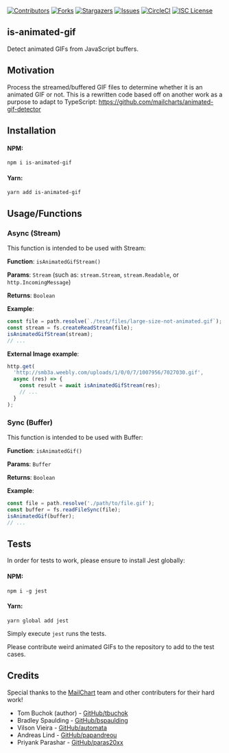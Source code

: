 [![Contributors][contributors-shield]][contributors-url]
[![Forks][forks-shield]][forks-url]
[![Stargazers][stars-shield]][stars-url]
[![Issues][issues-shield]][issues-url]
[![CircleCI][circleci-shield]][circleci-url]
[![ISC License][license-shield]][license-url]

[contributors-shield]: https://img.shields.io/github/contributors/HypernovaTX/is-animated-gif.svg
[contributors-url]: https://github.com/HypernovaTX/is-animated-gif/graphs/contributors
[forks-shield]: https://img.shields.io/github/forks/HypernovaTX/is-animated-gif.svg
[forks-url]: https://github.com/HypernovaTX/is-animated-gif/network/members
[stars-shield]: https://img.shields.io/github/stars/HypernovaTX/is-animated-gif.svg
[stars-url]: https://github.com/HypernovaTX/is-animated-gif/stargazers
[circleci-shield]: https://circleci.com/gh/HypernovaTX/is-animated-gif/tree/master.svg?style=shield
[circleci-url]: https://circleci.com/gh/HypernovaTX/is-animated-gif/tree/master
[issues-shield]: https://img.shields.io/github/issues/HypernovaTX/is-animated-gif.svg
[issues-url]: https://github.com/HypernovaTX/is-animated-gif/issues
[license-shield]: https://img.shields.io/github/license/HypernovaTX/is-animated-gif.svg
[license-url]: https://github.com/HypernovaTX/is-animated-gif/blob/master/LICENSE

## is-animated-gif

Detect animated GIFs from JavaScript buffers.

## Motivation

Process the streamed/buffered GIF files to determine whether it is an animated GIF or not. This is a rewritten code based off on another work as a purpose to adapt to TypeScript: https://github.com/mailcharts/animated-gif-detector

## Installation

#### NPM:

`npm i is-animated-gif`

#### Yarn:

`yarn add is-animated-gif`

## Usage/Functions

### Async (Stream)

This function is intended to be used with Stream:

**Function**: `isAnimatedGifStream()`

**Params**: `Stream` (such as: `stream.Stream`, `stream.Readable`, or `http.IncomingMessage`)

**Returns**: `Boolean`

**Example**:

```ts
const file = path.resolve(`./test/files/large-size-not-animated.gif`);
const stream = fs.createReadStream(file);
isAnimatedGifStream(stream);
// ...
```

**External Image example**:

```ts
http.get(
  'http://smb3a.weebly.com/uploads/1/0/0/7/1007956/7027030.gif',
  async (res) => {
    const result = await isAnimatedGifStream(res);
    // ...
  }
);
```

### Sync (Buffer)

This function is intended to be used with Buffer:

**Function**: `isAnimatedGif()`

**Params**: `Buffer`

**Returns**: `Boolean`

**Example**:

```ts
const file = path.resolve('./path/to/file.gif');
const buffer = fs.readFileSync(file);
isAnimatedGif(buffer);
// ...
```

## Tests

In order for tests to work, please ensure to install Jest globally:

#### NPM:

`npm i -g jest`

#### Yarn:

`yarn global add jest`

Simply execute `jest` runs the tests.

Please contribute weird animated GIFs to the repository to add to the test cases.

## Credits

Special thanks to the [MailChart](https://github.com/mailcharts) team and other contributers for their hard work!

- Tom Buchok (author) - [GitHub/tbuchok](https://github.com/tbuchok)
- Bradley Spaulding - [GitHub/bspaulding](https://github.com/bspaulding)
- Vilson Vieira - [GitHub/automata](https://github.com/automata)
- Andreas Lind - [GitHub/papandreou](https://github.com/papandreou)
- Priyank Parashar - [GitHub/paras20xx](https://github.com/paras20xx)
